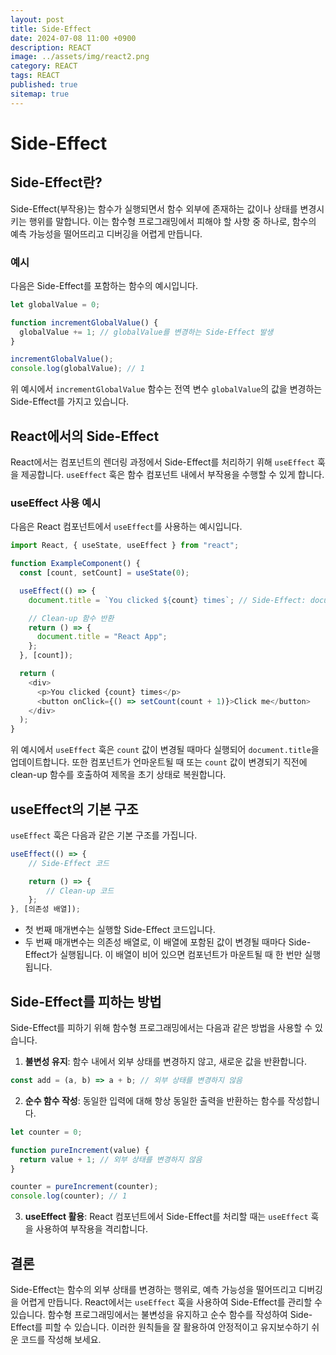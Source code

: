 ```yaml
---
layout: post
title: Side-Effect
date: 2024-07-08 11:00 +0900
description: REACT
image: ../assets/img/react2.png
category: REACT
tags: REACT
published: true
sitemap: true
---
```


# Side-Effect

## Side-Effect란?

Side-Effect(부작용)는 함수가 실행되면서 함수 외부에 존재하는 값이나 상태를 변경시키는 행위를 말합니다. 이는 함수형 프로그래밍에서 피해야 할 사항 중 하나로, 함수의 예측 가능성을 떨어뜨리고 디버깅을 어렵게 만듭니다.

### 예시

다음은 Side-Effect를 포함하는 함수의 예시입니다.

```javascript
let globalValue = 0;

function incrementGlobalValue() {
  globalValue += 1; // globalValue를 변경하는 Side-Effect 발생
}

incrementGlobalValue();
console.log(globalValue); // 1
```

위 예시에서 `incrementGlobalValue` 함수는 전역 변수 `globalValue`의 값을 변경하는 Side-Effect를 가지고 있습니다.

## React에서의 Side-Effect

React에서는 컴포넌트의 렌더링 과정에서 Side-Effect를 처리하기 위해 `useEffect` 훅을 제공합니다. `useEffect` 훅은 함수 컴포넌트 내에서 부작용을 수행할 수 있게 합니다.

### useEffect 사용 예시

다음은 React 컴포넌트에서 `useEffect`를 사용하는 예시입니다.

```javascript
import React, { useState, useEffect } from "react";

function ExampleComponent() {
  const [count, setCount] = useState(0);

  useEffect(() => {
    document.title = `You clicked ${count} times`; // Side-Effect: document.title 변경

    // Clean-up 함수 반환
    return () => {
      document.title = "React App";
    };
  }, [count]);

  return (
    <div>
      <p>You clicked {count} times</p>
      <button onClick={() => setCount(count + 1)}>Click me</button>
    </div>
  );
}
```

위 예시에서 `useEffect` 훅은 `count` 값이 변경될 때마다 실행되어 `document.title`을 업데이트합니다. 또한 컴포넌트가 언마운트될 때 또는 `count` 값이 변경되기 직전에 clean-up 함수를 호출하여 제목을 초기 상태로 복원합니다.

## useEffect의 기본 구조

`useEffect` 훅은 다음과 같은 기본 구조를 가집니다.

```javascript
useEffect(() => {
    // Side-Effect 코드

    return () => {
        // Clean-up 코드
    };
}, [의존성 배열]);
```

- 첫 번째 매개변수는 실행할 Side-Effect 코드입니다.
- 두 번째 매개변수는 의존성 배열로, 이 배열에 포함된 값이 변경될 때마다 Side-Effect가 실행됩니다. 이 배열이 비어 있으면 컴포넌트가 마운트될 때 한 번만 실행됩니다.

## Side-Effect를 피하는 방법

Side-Effect를 피하기 위해 함수형 프로그래밍에서는 다음과 같은 방법을 사용할 수 있습니다.

1. **불변성 유지**: 함수 내에서 외부 상태를 변경하지 않고, 새로운 값을 반환합니다.

```javascript
const add = (a, b) => a + b; // 외부 상태를 변경하지 않음
```

2. **순수 함수 작성**: 동일한 입력에 대해 항상 동일한 출력을 반환하는 함수를 작성합니다.

```javascript
let counter = 0;

function pureIncrement(value) {
  return value + 1; // 외부 상태를 변경하지 않음
}

counter = pureIncrement(counter);
console.log(counter); // 1
```

3. **useEffect 활용**: React 컴포넌트에서 Side-Effect를 처리할 때는 `useEffect` 훅을 사용하여 부작용을 격리합니다.

## 결론

Side-Effect는 함수의 외부 상태를 변경하는 행위로, 예측 가능성을 떨어뜨리고 디버깅을 어렵게 만듭니다. React에서는 `useEffect` 훅을 사용하여 Side-Effect를 관리할 수 있습니다. 함수형 프로그래밍에서는 불변성을 유지하고 순수 함수를 작성하여 Side-Effect를 피할 수 있습니다. 이러한 원칙들을 잘 활용하여 안정적이고 유지보수하기 쉬운 코드를 작성해 보세요.
